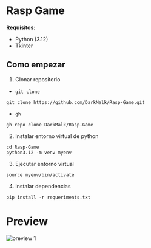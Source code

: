 # Rasp Game

**Requisitos:**
- Python (3.12)
- Tkinter

## Como empezar

1. Clonar repositorio

- `git clone`
```
git clone https://github.com/DarkMalk/Rasp-Game.git
```

- `gh`
```
gh repo clone DarkMalk/Rasp-Game
```

2. Instalar entorno virtual de python
```
cd Rasp-Game
python3.12 -m venv myenv
```

3. Ejecutar entorno virtual
```
source myenv/bin/activate
```

4. Instalar dependencias
```
pip install -r requeriments.txt
```

# Preview

![preview 1](https://github.com/user-attachments/assets/2e51a284-d081-49ec-b4d9-58ab920a4405)
